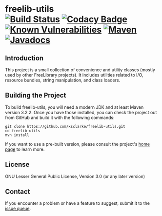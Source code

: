 # freelib-utils <br>[![Build Status](https://travis-ci.org/ksclarke/freelib-utils.png?branch=main)](https://travis-ci.org/ksclarke/freelib-utils) [![Codacy Badge](https://app.codacy.com/project/badge/Coverage/3c42c3a9039b459e8f9291d0a08d71f2)](https://www.codacy.com/gh/ksclarke/freelib-utils/dashboard?utm_source=github.com&utm_medium=referral&utm_content=ksclarke/freelib-utils&utm_campaign=Badge_Coverage) [![Known Vulnerabilities](https://snyk.io/test/github/ksclarke/freelib-utils/badge.svg)](https://snyk.io/test/github/ksclarke/freelib-utils) [![Maven](https://img.shields.io/maven-metadata/v/https/repo1.maven.org/maven2/info/freelibrary/freelib-utils/maven-metadata.xml.svg?colorB=brightgreen)](https://search.maven.org/artifact/info.freelibrary/freelib-utils) [![Javadocs](http://javadoc.io/badge/info.freelibrary/freelib-utils.svg)](http://projects.freelibrary.info/freelib-utils/javadocs.html)

## Introduction

This project is a small collection of convenience and utility classes (mostly used by other FreeLibrary projects). It includes utilities related to I/O, resource bundles, string manipulation, and class loaders.

## Building the Project

To build freelib-utils, you will need a modern JDK and at least Maven version 3.2.2. Once you have those installed, you can check the project out from GitHub and build it with the following commands:

    git clone https://github.com/ksclarke/freelib-utils.git
    cd freelib-utils
    mvn install

If you want to use a pre-built version, please consult the project's [home page](http://projects.freelibrary.info/freelib-utils) to learn more.

## License

GNU Lesser General Public License, Version 3.0 (or any later version)

## Contact

If you encounter a problem or have a feature to suggest, submit it to the [issue queue](https://github.com/ksclarke/freelib-utils/issues "GitHub Issue Queue").
